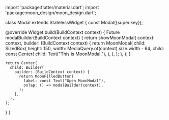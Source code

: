 import 'package:flutter/material.dart';
import 'package:moon_design/moon_design.dart';

class Modal extends StatelessWidget {
  const Modal({super.key});

  @override
  Widget build(BuildContext context) {
    Future<void> modalBuilder(BuildContext context) {
      return showMoonModal<void>(
        context: context,
        builder: (BuildContext context) {
          return MoonModal(
            child: SizedBox(
              height: 150,
              width: MediaQuery.of(context).size.width - 64,
              child: const Center(
                child: Text("This is MoonModal."),
              ),
            ),
          );
        },
      );
    }

    return Center(
      child: Builder(
        builder: (BuildContext context) {
          return MoonFilledButton(
            label: const Text("Open MoonModal"),
            onTap: () => modalBuilder(context),
          );
        },
      ),
    );
  }
}